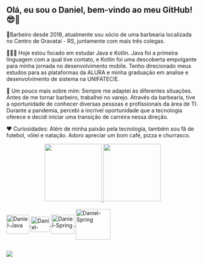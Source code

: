 ## Olá, eu sou o Daniel, bem-vindo ao meu GitHub! 😎🧐
🔭Barbeiro desde 2018, atualmente sou sócio de uma barbearia localizada no Centro de Gravataí - RS, juntamente com mais três colegas.

👨‍💻📱 Hoje estou focado em estudar Java e Kotlin. Java foi a primeira linguagem com a qual tive contato, e Kotlin foi uma descoberta empolgante para minha jornada no desenvolvimento mobile. Tenho direcionado meus estudos para as plataformas da ALURA e minha graduação em analise e desenvolvimento de sistema na UNIFATECIE.

🧔 Um pouco mais sobre mim: Sempre me adaptei às diferentes situações. Antes de me tornar barbeiro, trabalhei no varejo. Através da barbearia, tive a oportunidade de conhecer diversas pessoas e profissionais da área de TI. Durante a pandemia, percebi a incrível oportunidade que a tecnologia oferece e decidi iniciar uma transição de carreira nessa direção.

❤ Curiosidades: Além de minha paixão pela tecnologia, também sou fã de futebol, vôlei e natação. Adoro apreciar um bom café, pizza e churrasco.
<div align="center">
  <a href="https://github.com/daniellhrt">
  <img height="150em" src="https://github-readme-stats.vercel.app/api?username=daniellhrt&show_icons=true&theme=tokyonight&include_all_commits=true&count_private=true"/>
  <img height="150em" src="https://github-readme-stats.vercel.app/api/top-langs/?username=daniellhrt&layout=compact&langs_count=7&theme=tokyonight"/>
</div>

</div>
<div style="display: inline_block"><br>
  <img align="center" alt="Daniel-Java" height="50" width="60" src="https://cdn.jsdelivr.net/gh/devicons/devicon/icons/java/java-original-wordmark.svg">
  <img align="center" alt="Daniel-Kotlin" height="40" width="50" src="https://cdn.jsdelivr.net/gh/devicons/devicon/icons/kotlin/kotlin-original.svg">
  <img align="center" alt="Daniel-Spring" height="50" width="60" src="https://cdn.jsdelivr.net/gh/devicons/devicon/icons/spring/spring-original-wordmark.svg">
  <img align="center" alt="Daniel-Spring" height="80" width="90" src="https://cdn.jsdelivr.net/gh/devicons/devicon/icons/gradle/gradle-plain-wordmark.svg">
</div>

##

<div>
 <a href="https://www.linkedin.com/in/daniellhrt/" target="_blank"><img src="https://img.shields.io/badge/-LinkedIn-%230077B5?style=for-the-badge&logo=linkedin&logoColor=white" target="_blank"></a>
 </div>
